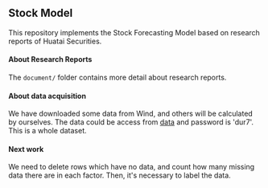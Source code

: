 ## Stock Model

This repository implements the Stock Forecasting Model based on research reports of  Huatai Securities.

#### About Research Reports

The `document/` folder contains more detail about research reports.

#### About data acquisition

We have downloaded some data from Wind, and others will be calculated by ourselves. The data could be access from [data](https://pan.baidu.com/s/1p3yEcnpAZn-0OhZLVQbU2w) and password is 'dur7'. This is a whole dataset.

#### Next work
We need to delete rows which have no data, and count how many missing data there are in each factor. Then, it's necessary to label the data.